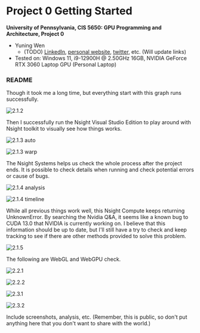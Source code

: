Project 0 Getting Started
====================

**University of Pennsylvania, CIS 5650: GPU Programming and Architecture, Project 0**

* Yuning Wen
  * (TODO) [LinkedIn](), [personal website](), [twitter](), etc. (Will update links)
* Tested on: Windows 11, i9-12900H @ 2.50GHz 16GB, NVIDIA GeForce RTX 3060 Laptop GPU (Personal Laptop)

### README

Though it took me a long time, but everything start with this graph runs successfully.

![2.1.2](images/screenshot%202.1.2.png)

Then I successfully run the Nsight Visual Studio Edition to play around with Nsight toolkit to visually see how things works.

![2.1.3 auto](images/Autos%202.1.3.png)

![2.1.3 warp](images/Warp%20info%202.1.3.png)

The Nsight Systems helps us check the whole process after the project ends. It is possible to check details when running and check potential errors or cause of bugs.

![2.1.4 analysis](images/Analysis%20Summary%202.1.4.png)

![2.1.4 timeline](images/Timeline%202.1.4.png)

While all previous things work well, this Nsight Compute keeps returning UnknownError. By searching the Nvidia Q&A, it seems like a known bug to CUDA 13.0 that NVIDIA is currently working on. I believe that this information should be up to date, but I'll still have a try to check and keep tracking to see if there are other methods provided to solve this problem.

![2.1.5](images/Process%20error%202.1.5.png)

The following are WebGL and WebGPU check.

![2.2.1](images/2.2%20WebGL%201.png)

![2.2.2](images/2.2%20WebGL%202.png)

![2.3.1](images/WebGPU%20Chorme%202.3.png)

![2.3.2](images/WebGPU%20Edge%202.3.png)

Include screenshots, analysis, etc. (Remember, this is public, so don't put
anything here that you don't want to share with the world.)

